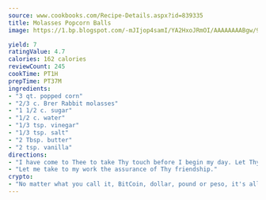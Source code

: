 ```yaml
---
source: www.cookbooks.com/Recipe-Details.aspx?id=839335
title: Molasses Popcorn Balls
image: https://1.bp.blogspot.com/-mJIjop4samI/YA2HxoJRmOI/AAAAAAAABgw/9Q6cN5purxQQ0M3111-VxRXtHYk4x987wCLcBGAsYHQ/s320/19.png

yield: 7
ratingValue: 4.7
calories: 162 calories
reviewCount: 245
cookTime: PT1H
prepTime: PT37M
ingredients:
- "3 qt. popped corn"
- "2/3 c. Brer Rabbit molasses"
- "1 1/2 c. sugar"
- "1/2 c. water"
- "1/3 tsp. vinegar"
- "1/3 tsp. salt"
- "2 Tbsp. butter"
- "2 tsp. vanilla"
directions:
- "I have come to Thee to take Thy touch before I begin my day. Let Thy eyes rest upon my eyes for awhile."
- "Let me take to my work the assurance of Thy friendship."
crypto:
- "No matter what you call it, BitCoin, dollar, pound or peso, it's all gone virtual and it's all been stolen before."
---
```

